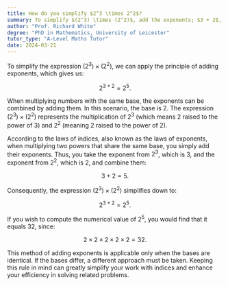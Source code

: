 ```yaml
---
title: How do you simplify $2^3 \times 2^2$?
summary: To simplify $(2^3) \times (2^2)$, add the exponents; $3 + 2$, resulting in $2^5$.
author: "Prof. Richard White"
degree: "PhD in Mathematics, University of Leicester"
tutor_type: "A-Level Maths Tutor"
date: 2024-03-21
---
```


To simplify the expression $(2^3) \times (2^2)$, we can apply the principle of adding exponents, which gives us:

$$
2^{3+2} = 2^5.
$$

When multiplying numbers with the same base, the exponents can be combined by adding them. In this scenario, the base is $2$. The expression $(2^3) \times (2^2)$ represents the multiplication of $2^3$ (which means $2$ raised to the power of $3$) and $2^2$ (meaning $2$ raised to the power of $2$).

According to the laws of indices, also known as the laws of exponents, when multiplying two powers that share the same base, you simply add their exponents. Thus, you take the exponent from $2^3$, which is $3$, and the exponent from $2^2$, which is $2$, and combine them:

$$
3 + 2 = 5.
$$

Consequently, the expression $(2^3) \times (2^2)$ simplifies down to:

$$
2^{3+2} = 2^5.
$$

If you wish to compute the numerical value of $2^5$, you would find that it equals $32$, since:

$$
2 \times 2 \times 2 \times 2 \times 2 = 32.
$$

This method of adding exponents is applicable only when the bases are identical. If the bases differ, a different approach must be taken. Keeping this rule in mind can greatly simplify your work with indices and enhance your efficiency in solving related problems.
    